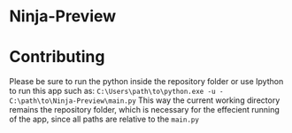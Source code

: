# Ninja-Preview

# Contributing
Please be sure to run the python inside the repository folder
 or use Ipython to run this app such as:
```C:\Users\path\to\python.exe -u - C:\path\to\Ninja-Preview\main.py```
This way the current working directory remains the repository folder,
which is necessary for the effecient running of the app, since all paths are
relative to the ```main.py```
